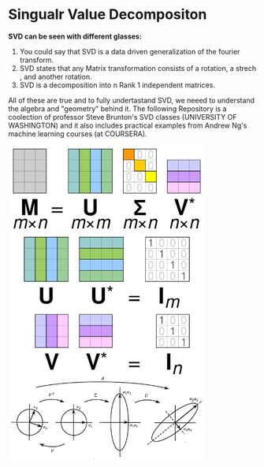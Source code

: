 # Singualr Value Decompositon
**SVD can be seen with different glasses:**
1. You could say that SVD is a data driven generalization of the fourier transform.
2. SVD states that any Matrix transformation consists of  a rotation, a strech , and another rotation.
3. SVD is a decomposition into n Rank 1 independent matrices.

All of these are true and to fully undertastand SVD, we neeed to understand the algebra and "geometry" behind it.
The following Repository is a coolection of  professor Steve Brunton's SVD classes  (UNIVERSITY OF WASHINGTON) and 
it also  includes practical examples from Andrew Ng's machine learning courses (at COURSERA).


<a href="url"><img src="https://github.com/Ale9806/Singualr-Value-Decompositon/blob/master/images/svd.PNG" align="left"  width="400"  > </a>


<br />&nbsp;<br />
<br />&nbsp;<br />
<br />&nbsp;<br />

<a href="url"><img src="https://github.com/Ale9806/Singualr-Value-Decompositon/blob/master/images/svd.png" align="left"  width="400"  > </a>


